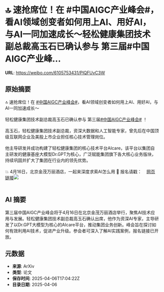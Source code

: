 # 🔝 速抢席位！在 #中国AIGC产业峰会#，看AI领域创变者如何用上AI、用好AI，与AI一同加速成长～轻松健康集团技术副总裁高玉石已确认参与 第三届#中国AIGC产业峰...

**URL**: https://weibo.com/6105753431/PlQFUvC3W

## 原始摘要

🔝 速抢席位！在 <a href="https://m.weibo.cn/search?containerid=231522type%3D1%26t%3D10%26q%3D%23%E4%B8%AD%E5%9B%BDAIGC%E4%BA%A7%E4%B8%9A%E5%B3%B0%E4%BC%9A%23&amp;extparam=%23%E4%B8%AD%E5%9B%BDAIGC%E4%BA%A7%E4%B8%9A%E5%B3%B0%E4%BC%9A%23" data-hide=""><span class="surl-text">#中国AIGC产业峰会#</span></a>，看AI领域创变者如何用上AI、用好AI，与AI一同加速成长～<br><br>轻松健康集团技术副总裁高玉石已确认参与 第三届<a href="https://m.weibo.cn/search?containerid=231522type%3D1%26t%3D10%26q%3D%23%E4%B8%AD%E5%9B%BDAIGC%E4%BA%A7%E4%B8%9A%E5%B3%B0%E4%BC%9A%23&amp;extparam=%23%E4%B8%AD%E5%9B%BDAIGC%E4%BA%A7%E4%B8%9A%E5%B3%B0%E4%BC%9A%23" data-hide=""><span class="surl-text">#中国AIGC产业峰会#</span></a> ！<br><br>高玉石，轻松健康集团技术副总裁，资深大数据和人工智能专家，曾先后在中国顶级互联网企业及美股上市企业担任核心技术管理岗位。<br><br>他主导研发并成功构建了轻松健康集团的核心技术平台AIcare，该平台以集团自主研发的健康基座大模型Dr.GPT为核心，广泛赋能集团旗下各大核心业务版块，持续巩固并扩大了集团在行业内的领先优势。<br><br>💥 4月16日，北京金茂万丽酒店，一起来深度求索AI怎么用 🙌 报名请戳：<a href="https://weibo.cn/sinaurl?u=https%3A%2F%2Fhdxu.cn%2FArf5" data-hide=""><span class="url-icon"><img style="width: 1rem;height: 1rem" src="https://h5.sinaimg.cn/upload/2015/09/25/3/timeline_card_small_web_default.png" referrerpolicy="no-referrer"></span><span class="surl-text">网页链接</span></a><img style="" src="https://tvax1.sinaimg.cn/large/006Fd7o3ly1i05wlgbzwpj30yi1pc7mj.jpg" referrerpolicy="no-referrer"><br><br>

## AI 摘要

第三届中国AIGC产业峰会将于4月16日在北京金茂万丽酒店举行，聚焦AI技术应用与发展。轻松健康集团技术副总裁高玉石确认出席，他作为资深AI专家，主导研发了以Dr.GPT大模型为核心的AIcare平台，推动集团业务创新。峰会旨在探讨如何有效利用AI技术，促进产业升级。参会者可深入了解AI实践案例，报名链接已开放。

## 元数据

- **来源**: ArXiv
- **类型**: 论文
- **保存时间**: 2025-04-06T17:04:22Z
- **目录日期**: 2025-04-06
